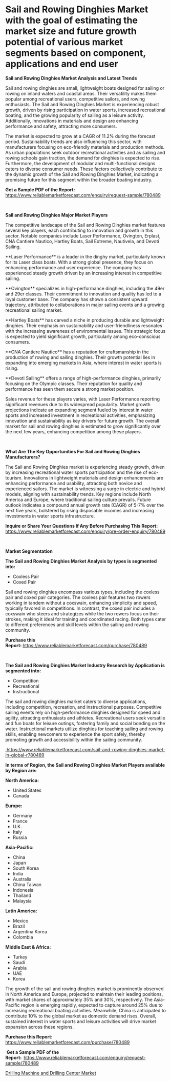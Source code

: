 <p><h1>Sail and Rowing Dinghies Market with the goal of estimating the market size and future growth potential of various market segments based on component, applications and end user</h1></p><p><strong>Sail and Rowing Dinghies Market Analysis and Latest Trends</strong></p>
<p><p>Sail and rowing dinghies are small, lightweight boats designed for sailing or rowing on inland waters and coastal areas. Their versatility makes them popular among recreational users, competitive sailors, and rowing enthusiasts. The Sail and Rowing Dinghies Market is experiencing robust growth, driven by rising participation in water sports, increased recreational boating, and the growing popularity of sailing as a leisure activity. Additionally, innovations in materials and design are enhancing performance and safety, attracting more consumers.</p><p>The market is expected to grow at a CAGR of 11.2% during the forecast period. Sustainability trends are also influencing this sector, with manufacturers focusing on eco-friendly materials and production methods. As urban populations seek outdoor recreational activities and as sailing and rowing schools gain traction, the demand for dinghies is expected to rise. Furthermore, the development of modular and multi-functional designs caters to diverse consumer needs. These factors collectively contribute to the dynamic growth of the Sail and Rowing Dinghies Market, indicating a promising future for this segment within the broader boating industry.</p></p>
<p><strong>Get a Sample PDF of the Report:&nbsp;</strong> <a href="https://www.reliablemarketforecast.com/enquiry/request-sample/780489?utm_campaign=1875&utm_medium=2&utm_source=Github&utm_content=ia&utm_term=30122024&utm_id=sail-and-rowing-dinghies">https://www.reliablemarketforecast.com/enquiry/request-sample/780489</a></p>
<p>&nbsp;</p>
<p><strong>Sail and Rowing Dinghies Major Market Players</strong></p>
<p><p>The competitive landscape of the Sail and Rowing Dinghies market features several key players, each contributing to innovation and growth in this sector. Notable companies include Laser Performance, Ovington, Erplast, CNA Cantiere Nautico, Hartley Boats, Sail Extreme, Nautivela, and Devoti Sailing.</p><p>**Laser Performance** is a leader in the dinghy market, particularly known for its Laser class boats. With a strong global presence, they focus on enhancing performance and user experience. The company has experienced steady growth driven by an increasing interest in competitive sailing.</p><p>**Ovington** specializes in high-performance dinghies, including the 49er and 29er classes. Their commitment to innovation and quality has led to a loyal customer base. The company has shown a consistent upward trajectory, attributed to collaborations in major sailing events and a growing recreational sailing market.</p><p>**Hartley Boats** has carved a niche in producing durable and lightweight dinghies. Their emphasis on sustainability and user-friendliness resonates with the increasing awareness of environmental issues. This strategic focus is expected to yield significant growth, particularly among eco-conscious consumers.</p><p>**CNA Cantiere Nautico** has a reputation for craftsmanship in the production of rowing and sailing dinghies. Their growth potential lies in expanding into emerging markets in Asia, where interest in water sports is rising.</p><p>**Devoti Sailing** offers a range of high-performance dinghies, primarily focusing on the Olympic classes. Their reputation for quality and performance has seen them secure a strong market position.</p><p>Sales revenue for these players varies, with Laser Performance reporting significant revenues due to its widespread popularity. Market growth projections indicate an expanding segment fueled by interest in water sports and increased investment in recreational activities, emphasizing innovation and sustainability as key drivers for future growth. The overall market for sail and rowing dinghies is estimated to grow significantly over the next few years, enhancing competition among these players.</p></p>
<p>&nbsp;</p>
<p><strong>What Are The Key Opportunities For Sail and Rowing Dinghies Manufacturers?</strong></p>
<p><p>The Sail and Rowing Dinghies market is experiencing steady growth, driven by increasing recreational water sports participation and the rise of eco-tourism. Innovations in lightweight materials and design enhancements are enhancing performance and usability, attracting both novice and experienced sailors. The market is witnessing a surge in electric and hybrid models, aligning with sustainability trends. Key regions include North America and Europe, where traditional sailing culture prevails. Future outlook indicates a compound annual growth rate (CAGR) of 5-7% over the next five years, bolstered by rising disposable incomes and increasing investments in water sports infrastructure.</p></p>
<p><strong>Inquire or Share Your Questions If Any Before Purchasing This Report:</strong> <a href="https://www.reliablemarketforecast.com/enquiry/pre-order-enquiry/780489?utm_campaign=1875&utm_medium=2&utm_source=Github&utm_content=ia&utm_term=30122024&utm_id=sail-and-rowing-dinghies">https://www.reliablemarketforecast.com/enquiry/pre-order-enquiry/780489</a></p>
<p>&nbsp;</p>
<p><strong>Market Segmentation</strong></p>
<p><strong>The Sail and Rowing Dinghies Market Analysis by types is segmented into:</strong></p>
<p><ul><li>Coxless Pair</li><li>Coxed Pair</li></ul></p>
<p><p>Sail and rowing dinghies encompass various types, including the coxless pair and coxed pair categories. The coxless pair features two rowers working in tandem without a coxswain, enhancing simplicity and speed, typically favored in competitions. In contrast, the coxed pair includes a coxswain who steers and strategizes while the two rowers focus on their strokes, making it ideal for training and coordinated racing. Both types cater to different preferences and skill levels within the sailing and rowing community.</p></p>
<p><strong>Purchase this Report:&nbsp;</strong><a href="https://www.reliablemarketforecast.com/purchase/780489?utm_campaign=1875&utm_medium=2&utm_source=Github&utm_content=ia&utm_term=30122024&utm_id=sail-and-rowing-dinghies">https://www.reliablemarketforecast.com/purchase/780489</a></p>
<p>&nbsp;</p>
<p><strong>The Sail and Rowing Dinghies Market Industry Research by Application is segmented into:</strong></p>
<p><ul><li>Competition</li><li>Recreational</li><li>Instructional</li></ul></p>
<p><p>The sail and rowing dinghies market caters to diverse applications, including competition, recreation, and instructional purposes. Competitive sailing events rely on high-performance dinghies designed for speed and agility, attracting enthusiasts and athletes. Recreational users seek versatile and fun boats for leisure outings, fostering family and social bonding on the water. Instructional markets utilize dinghies for teaching sailing and rowing skills, enabling newcomers to experience the sport safely, thereby promoting growth and accessibility within the sailing community.</p></p>
<p><a href="https://www.reliablemarketforecast.com/sail-and-rowing-dinghies-market-in-global-r780489?utm_campaign=1875&utm_medium=2&utm_source=Github&utm_content=ia&utm_term=30122024&utm_id=sail-and-rowing-dinghies">&nbsp;https://www.reliablemarketforecast.com/sail-and-rowing-dinghies-market-in-global-r780489</a></p>
<p><strong>In terms of Region, the Sail and Rowing Dinghies Market Players available by Region are:</strong></p>
<p>
    <p> <strong> North America: </strong>
        <ul>
            <li>United States</li>
            <li>Canada</li>
        </ul>
        </p> 
    <p> <strong> Europe: </strong>
        <ul>
            <li>Germany</li>
            <li>France</li>
            <li>U.K.</li>
            <li>Italy</li>
            <li>Russia</li>
        </ul>
        </p> 
    <p> <strong> Asia-Pacific: </strong>
        <ul>
            <li>China</li>
            <li>Japan</li>
            <li>South Korea</li>
            <li>India</li>
            <li>Australia</li>
            <li>China Taiwan</li>
            <li>Indonesia</li>
            <li>Thailand</li>
            <li>Malaysia</li>
        </ul>
        </p> 
    <p> <strong> Latin America: </strong>
        <ul>
            <li>Mexico</li>
            <li>Brazil</li>
            <li>Argentina Korea</li>
            <li>Colombia</li>
        </ul>
        </p> 
    <p> <strong> Middle East & Africa: </strong>
        <ul>
            <li>Turkey</li>
            <li>Saudi</li>
            <li>Arabia</li>
            <li>UAE</li>
            <li>Korea</li>
        </ul>
    </p>
    </p>
<p><p>The growth of the sail and rowing dinghies market is prominently observed in North America and Europe, projected to maintain their leading positions, with market shares of approximately 35% and 30%, respectively. The Asia-Pacific region is emerging rapidly, expected to capture around 25% due to increasing recreational boating activities. Meanwhile, China is anticipated to contribute 10% to the global market as domestic demand rises. Overall, sustained interest in water sports and leisure activities will drive market expansion across these regions.</p></p>
<p><strong>Purchase this Report: </strong><a href="https://www.reliablemarketforecast.com/purchase/780489?utm_campaign=1875&utm_medium=2&utm_source=Github&utm_content=ia&utm_term=30122024&utm_id=sail-and-rowing-dinghies">https://www.reliablemarketforecast.com/purchase/780489</a></p>
<p>&nbsp;<strong>Get a Sample PDF of the Report:&nbsp;&nbsp;</strong><a href="https://www.reliablemarketforecast.com/enquiry/request-sample/780489?utm_campaign=1875&utm_medium=2&utm_source=Github&utm_content=ia&utm_term=30122024&utm_id=sail-and-rowing-dinghies">https://www.reliablemarketforecast.com/enquiry/request-sample/780489</a></p>
<p><strong></strong></p>
<p><p><a href="https://github.com/Chiragrp22/Market-Research-Report-List-6/blob/main/drilling-machine-and-drilling-center-market.md?utm_campaign=1875&utm_medium=2&utm_source=Github&utm_content=ia&utm_term=30122024&utm_id=sail-and-rowing-dinghies">Drilling Machine and Drilling Center Market</a></p></p>